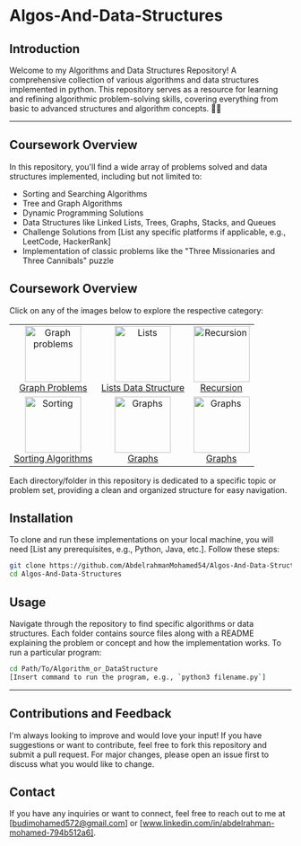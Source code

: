 # Algos-And-Data-Structures

## Introduction
Welcome to my Algorithms and Data Structures Repository! A comprehensive collection of various algorithms and data structures implemented in python. This repository serves as a resource for learning and refining algorithmic problem-solving skills, covering everything from basic to advanced structures and algorithm concepts. 🧠🧩

---

## Coursework Overview
In this repository, you'll find a wide array of problems solved and data structures implemented, including but not limited to:

- Sorting and Searching Algorithms
- Tree and Graph Algorithms
- Dynamic Programming Solutions
- Data Structures like Linked Lists, Trees, Graphs, Stacks, and Queues
- Challenge Solutions from [List any specific platforms if applicable, e.g., LeetCode, HackerRank]
- Implementation of classic problems like the "Three Missionaries and Three Cannibals" puzzle

<h2>Coursework Overview</h2>
<p>Click on any of the images below to explore the respective category:</p>

<table>
  <tr>
    <td align="center">
      <a href="https://github.com/AbdelrahmanMohamed54/Algos-And-Data-Structures/tree/main/Graphs">
        <img src="https://www.codespeedy.com/wp-content/uploads/2020/05/graphcolouring.jpeg" alt="Graph problems" width="100" height="100"/>
        <br>Graph Problems
      </a>
    </td>
    <td align="center">
      <a href="https://github.com/AbdelrahmanMohamed54/Algos-And-Data-Structures/tree/main/Lists">
        <img src="https://www.tutorialstonight.com/assets/python/add-items-to-python-list-example.png" alt="Lists" width="100" height="100"/>
        <br>Lists Data Structure
      </a>
    </td>
    <td align="center">
      <a href="https://github.com/AbdelrahmanMohamed54/Algos-And-Data-Structures/tree/main/Recursion">
        <img src="https://scaler-topics-articles-md.s3.us-west-2.amazonaws.com/recursion-in-python-with-numbers.webp" alt="Recursion" width="100" height="100"/>
        <br>Recursion
      </a>
    </td>
    <!-- Add more cells for other categories -->
  </tr>
  <tr>
    <td align="center">
      <a href="https://github.com/AbdelrahmanMohamed54/Algos-And-Data-Structures/tree/main/Sorting">
        <img src="https://miro.medium.com/v2/resize:fit:432/1*Bdv_19j6x6oqZc8auXpaGg.jpeg" alt="Sorting" width="100" height="100"/>
        <br>Sorting Algorithms
      </a>
    </td>
    <td align="center">
      <a href="LINK_TO_GRAPH_FOLDER">
        <img src="LINK_TO_GRAPH_IMAGE" alt="Graphs" width="100" height="100"/>
        <br>Graphs
      </a>
    </td>
     <td align="center">
      <a href="LINK_TO_GRAPH_FOLDER">
        <img src="LINK_TO_GRAPH_IMAGE" alt="Graphs" width="100" height="100"/>
        <br>Graphs
      </a>
    </td>
    <!-- Add more cells for other categories -->
  </tr>
</table>


Each directory/folder in this repository is dedicated to a specific topic or problem set, providing a clean and organized structure for easy navigation.

## Installation
To clone and run these implementations on your local machine, you will need [List any prerequisites, e.g., Python, Java, etc.]. Follow these steps:

```bash
git clone https://github.com/AbdelrahmanMohamed54/Algos-And-Data-Structures.git
cd Algos-And-Data-Structures
```

## Usage
Navigate through the repository to find specific algorithms or data structures. Each folder contains source files along with a README explaining the problem or concept and how the implementation works. To run a particular program:

```bash
cd Path/To/Algorithm_or_DataStructure
[Insert command to run the program, e.g., `python3 filename.py`]
```

---

## Contributions and Feedback
I'm always looking to improve and would love your input! If you have suggestions or want to contribute, feel free to fork this repository and submit a pull request. For major changes, please open an issue first to discuss what you would like to change.

## Contact
If you have any inquiries or want to connect, feel free to reach out to me at [budimohamed572@gmail.com] or [www.linkedin.com/in/abdelrahman-mohamed-794b512a6].


